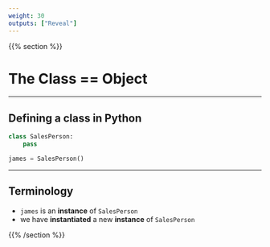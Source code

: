 ```yaml
---
weight: 30
outputs: ["Reveal"]
---
```


{{% section %}}

# The Class == Object

---

## Defining a class in Python

```python
class SalesPerson:
    pass

james = SalesPerson()
```

---

## Terminology

- `james` is an **instance** of `SalesPerson`
- we have **instantiated** a new **instance** of `SalesPerson`


{{% /section %}}
